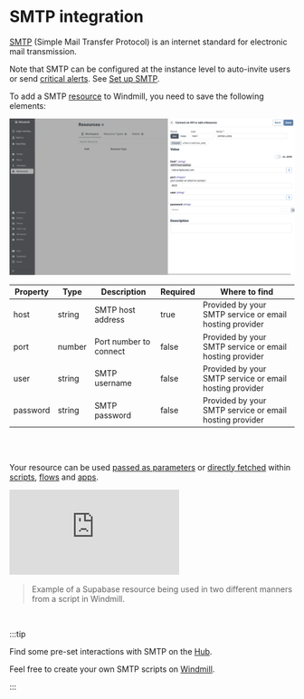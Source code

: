# SMTP integration

[SMTP](https://en.wikipedia.org/wiki/Simple_Mail_Transfer_Protocol) (Simple Mail Transfer Protocol) is an internet standard for electronic mail transmission.

Note that SMTP can be configured at the instance level to auto-invite users or send [critical alerts](../core_concepts/37_critical_alerts/index.mdx). See [Set up SMTP](../advanced/18_instance_settings/index.mdx#smtp).

To add a SMTP [resource](../core_concepts/3_resources_and_types/index.mdx) to Windmill, you need to save the following elements:

![Add SMTP Resource](../assets/integrations/add-smtp.png.webp)

| Property | Type   | Description            | Required | Where to find                                           |
| -------- | ------ | ---------------------- | -------- | ------------------------------------------------------- |
| host     | string | SMTP host address      | true     | Provided by your SMTP service or email hosting provider |
| port     | number | Port number to connect | false    | Provided by your SMTP service or email hosting provider |
| user     | string | SMTP username          | false    | Provided by your SMTP service or email hosting provider |
| password | string | SMTP password          | false    | Provided by your SMTP service or email hosting provider |

<br/><br/>

Your resource can be used [passed as parameters](../core_concepts/3_resources_and_types/index.mdx#passing-resources-as-parameters-to-scripts-preferred) or [directly fetched](../core_concepts/3_resources_and_types/index.mdx#fetching-them-from-within-a-script-by-using-the-wmill-client-in-the-respective-language) within [scripts](../script_editor/index.mdx), [flows](../flows/1_flow_editor.mdx) and [apps](../apps/0_app_editor/index.mdx).

<iframe
	style={{ aspectRatio: '16/9' }}
	src="https://www.youtube.com/embed/ggJQtzvqaqA"
	title="YouTube video player"
	frameBorder="0"
	allow="accelerometer; autoplay; clipboard-write; encrypted-media; gyroscope; picture-in-picture; web-share"
	allowFullScreen
	className="border-2 rounded-lg object-cover w-full dark:border-gray-800"
></iframe>

<br/>

> Example of a Supabase resource being used in two different manners from a script in Windmill.
<br/>

:::tip

Find some pre-set interactions with SMTP on the [Hub](https://hub.windmill.dev/integrations/smtp).

Feel free to create your own SMTP scripts on [Windmill](../getting_started/00_how_to_use_windmill/index.mdx).

:::
